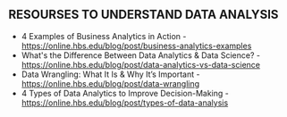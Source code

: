 ## RESOURSES TO UNDERSTAND DATA ANALYSIS

- 4 Examples of Business Analytics in Action - https://online.hbs.edu/blog/post/business-analytics-examples
- What's the Difference Between Data Analytics & Data Science? - https://online.hbs.edu/blog/post/data-analytics-vs-data-science
- Data Wrangling: What It Is & Why It’s Important - https://online.hbs.edu/blog/post/data-wrangling
- 4 Types of Data Analytics to Improve Decision-Making - https://online.hbs.edu/blog/post/types-of-data-analysis
